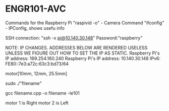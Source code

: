 # ENGR101-AVC
Commands for the Raspberry Pi
"raspivid -o" - Camera Command
"ifconfig" - IPConfig, shows usefu info

SSH connection:
"ssh -x pi@10.140.30.148"
Password:"raspberry"

NOTE: IP CHANGES. ADDRESSES BELOW ARE RENDERED USELESS UNLESS WE FIGURE OUT HOW TO SET THE IP AS STATIC.
Raspberry Pi's IP address: 169.254.160.240
Raspberry Pi's IP address: 10.140.30.148
IPv6: FE80::7e3:a72c:63c3:bd73/64

motor[10mm, 12mm, 25.5mm]

sudo ./"filename"

gcc filename.cpp -o filename -le101

motor 1 is Right
motor 2 is Left
